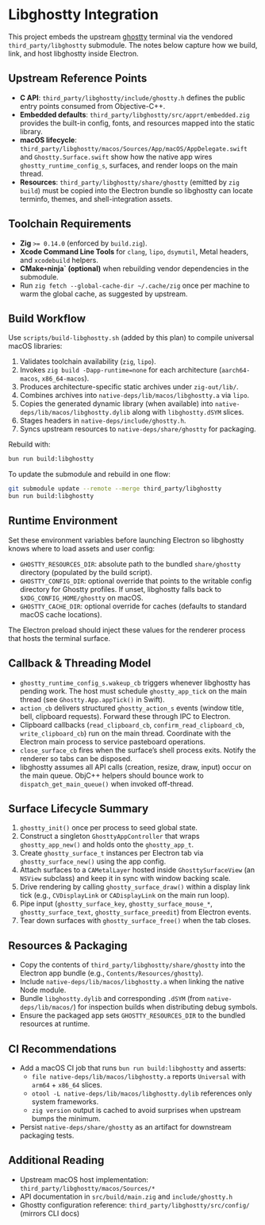 # Libghostty Integration

This project embeds the upstream [ghostty](https://github.com/ghostty-org/ghostty) terminal via the vendored `third_party/libghostty` submodule. The notes below capture how we build, link, and host libghostty inside Electron.

## Upstream Reference Points

- **C API**: `third_party/libghostty/include/ghostty.h` defines the public entry points consumed from Objective-C++.
- **Embedded defaults**: `third_party/libghostty/src/apprt/embedded.zig` provides the built-in config, fonts, and resources mapped into the static library.
- **macOS lifecycle**: `third_party/libghostty/macos/Sources/App/macOS/AppDelegate.swift` and `Ghostty.Surface.swift` show how the native app wires `ghostty_runtime_config_s`, surfaces, and render loops on the main thread.
- **Resources**: `third_party/libghostty/share/ghostty` (emitted by `zig build`) must be copied into the Electron bundle so libghostty can locate terminfo, themes, and shell-integration assets.

## Toolchain Requirements

- **Zig** `>= 0.14.0` (enforced by `build.zig`).
- **Xcode Command Line Tools** for `clang`, `lipo`, `dsymutil`, Metal headers, and `xcodebuild` helpers.
- **CMake` + `ninja` (optional)** when rebuilding vendor dependencies in the submodule.
- Run `zig fetch --global-cache-dir ~/.cache/zig` once per machine to warm the global cache, as suggested by upstream.

## Build Workflow

Use `scripts/build-libghostty.sh` (added by this plan) to compile universal macOS libraries:

1. Validates toolchain availability (`zig`, `lipo`).
2. Invokes `zig build -Dapp-runtime=none` for each architecture (`aarch64-macos`, `x86_64-macos`).
3. Produces architecture-specific static archives under `zig-out/lib/`.
4. Combines archives into `native-deps/lib/macos/libghostty.a` via `lipo`.
5. Copies the generated dynamic library (when available) into `native-deps/lib/macos/libghostty.dylib` along with `libghostty.dSYM` slices.
6. Stages headers in `native-deps/include/ghostty.h`.
7. Syncs upstream resources to `native-deps/share/ghostty` for packaging.

Rebuild with:

```bash
bun run build:libghostty
```

To update the submodule and rebuild in one flow:

```bash
git submodule update --remote --merge third_party/libghostty
bun run build:libghostty
```

## Runtime Environment

Set these environment variables before launching Electron so libghostty knows where to load assets and user config:

- `GHOSTTY_RESOURCES_DIR`: absolute path to the bundled `share/ghostty` directory (populated by the build script).
- `GHOSTTY_CONFIG_DIR`: optional override that points to the writable config directory for Ghostty profiles. If unset, libghostty falls back to `$XDG_CONFIG_HOME/ghostty` on macOS.
- `GHOSTTY_CACHE_DIR`: optional override for caches (defaults to standard macOS cache locations).

The Electron preload should inject these values for the renderer process that hosts the terminal surface.

## Callback & Threading Model

- `ghostty_runtime_config_s.wakeup_cb` triggers whenever libghostty has pending work. The host must schedule `ghostty_app_tick` on the main thread (see `Ghostty.App.appTick()` in Swift).
- `action_cb` delivers structured `ghostty_action_s` events (window title, bell, clipboard requests). Forward these through IPC to Electron.
- Clipboard callbacks (`read_clipboard_cb`, `confirm_read_clipboard_cb`, `write_clipboard_cb`) run on the main thread. Coordinate with the Electron main process to service pasteboard operations.
- `close_surface_cb` fires when the surface’s shell process exits. Notify the renderer so tabs can be disposed.
- libghostty assumes all API calls (creation, resize, draw, input) occur on the main queue. ObjC++ helpers should bounce work to `dispatch_get_main_queue()` when invoked off-thread.

## Surface Lifecycle Summary

1. `ghostty_init()` once per process to seed global state.
2. Construct a singleton `GhosttyAppController` that wraps `ghostty_app_new()` and holds onto the `ghostty_app_t`.
3. Create `ghostty_surface_t` instances per Electron tab via `ghostty_surface_new()` using the app config.
4. Attach surfaces to a `CAMetalLayer` hosted inside `GhosttySurfaceView` (an `NSView` subclass) and keep it in sync with window backing scale.
5. Drive rendering by calling `ghostty_surface_draw()` within a display link tick (e.g., `CVDisplayLink` or `CADisplayLink` on the main run loop).
6. Pipe input (`ghostty_surface_key`, `ghostty_surface_mouse_*`, `ghostty_surface_text`, `ghostty_surface_preedit`) from Electron events.
7. Tear down surfaces with `ghostty_surface_free()` when the tab closes.

## Resources & Packaging

- Copy the contents of `third_party/libghostty/share/ghostty` into the Electron app bundle (e.g., `Contents/Resources/ghostty`).
- Include `native-deps/lib/macos/libghostty.a` when linking the native Node module.
- Bundle `libghostty.dylib` and corresponding `.dSYM` (from `native-deps/lib/macos/`) for inspection builds when distributing debug symbols.
- Ensure the packaged app sets `GHOSTTY_RESOURCES_DIR` to the bundled resources at runtime.

## CI Recommendations

- Add a macOS CI job that runs `bun run build:libghostty` and asserts:
  - `file native-deps/lib/macos/libghostty.a` reports `Universal` with `arm64` + `x86_64` slices.
  - `otool -L native-deps/lib/macos/libghostty.dylib` references only system frameworks.
  - `zig version` output is cached to avoid surprises when upstream bumps the minimum.
- Persist `native-deps/share/ghostty` as an artifact for downstream packaging tests.

## Additional Reading

- Upstream macOS host implementation: `third_party/libghostty/macos/Sources/*`
- API documentation in `src/build/main.zig` and `include/ghostty.h`
- Ghostty configuration reference: `third_party/libghostty/src/config/` (mirrors CLI docs)
